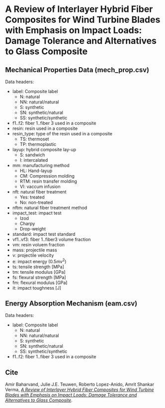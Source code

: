 # A Review of Interlayer Hybrid Fiber Composites for Wind Turbine Blades with Emphasis on Impact Loads: Damage Tolerance and Alternatives to Glass Composite
## Mechanical Properties Data (mech_prop.csv)
Data headers:

- label: Composite label
    - N: natural
    - NN: natural/natural
    - S: synthetic
    - SN: synthetic/natural
    - SS: synthetic/synthetic
- f1..f2: fiber 1..fiber 3 used in a composite
- resin: resin used in a composite
- resin_type: type of the resin used in a composite
    - TS: thermoset
    - TP: thermoplastic
- layup: hybrid composite lay-up
    - S: sandwich
    - I: intercalated
- mm: manufacturing method
    - HL: Hand-layup
    - CM: Compression molding
    - RTM: resin transfer molding
    - VI: vaccum infusion
- nft: natural fiber treatment
    - Yes: treated
    - No: non-treated
- nftm: natural fiber treatment method
- impact_test: impact test
    - Izod
    - Charpy
    - Drop-weight
- standard: impact test standard
- vf1..vf3: fiber 1..fiber3 volume fraction
- vm: resin voluem fraction
- mass: projectile mass
- v: projectile velocity
- e: impact energy ($0.5mv^2$)
- ts: tensile strength [MPa]
- tm: tensile modulus [GPa]
- fs: flexural strength [MPa]
- fm: flexural modulus [GPa]
- it: impact toughness [J]

## Energy Absorption Mechanism (eam.csv)
Data headers:

- label: Composite label
    - N: natural
    - NN: natural/natural
    - S: synthetic
    - SN: synthetic/natural
    - SS: synthetic/synthetic
- f1..f2: fiber 1..fiber 3 used in a composite

## Cite
Amir Baharvand, Julie J.E. Teuwen, Roberto Lopez-Anido, Amrit Shankar Verma, *[A Review of Interlayer Hybrid Fiber Composites for Wind Turbine Blades with Emphasis on Impact Loads: Damage Tolerance and Alternatives to Glass Composite]()*.